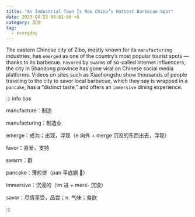 ```yaml
---
title: "An Industrial Town Is Now China’s Hottest Barbecue Spot"
date: 2023-04-23 06:01:00 +8
category: 英文
tag:
  - everyday
---
```


The eastern Chinese city of Zibo, mostly known for its `manufacturing` industries, has `emerged` as one of the country’s most popular tourist spots — thanks to its barbecue. `Favored` by `swarms` of so-called internet influencers, the city in Shandong province has gone viral on Chinese social media platforms. Videos on sites such as Xiaohongshu show thousands of people traveling to the city to savor local barbecue, which they say is wrapped in a `pancake`, has a “distinct taste,” and offers an `immersive` dining experience.

::: info tips

manufacture：制造

manufacturing：制造业

emerge：成为；出现，浮现（e 向外 + merge 沉没的东西出去，浮现）

favor：喜爱，支持

swarm：群

pancake：薄煎饼（pan 平底锅 🍳）

immersive：沉浸的（im 进 + mers- 沉没）

savor：尽情享受，品尝；n. 气味；食欲

:::
